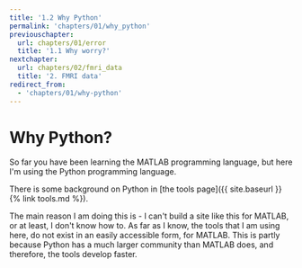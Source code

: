 ```yaml
---
title: '1.2 Why Python'
permalink: 'chapters/01/why_python'
previouschapter:
  url: chapters/01/error
  title: '1.1 Why worry?'
nextchapter:
  url: chapters/02/fmri_data
  title: '2. FMRI data'
redirect_from:
  - 'chapters/01/why-python'
---
```

# Why Python?

So far you have been learning the MATLAB programming language, but here I'm
using the Python programming language.

There is some background on Python in [the
tools page]({{ site.baseurl }}{% link tools.md %}).

The main reason I am doing this is - I can't build a site like this for
MATLAB, or at least, I don't know how to.  As far as I know, the tools that I
am using here, do not exist in an easily accessible form, for MATLAB.  This is
partly because Python has a much larger community than MATLAB does, and
therefore, the tools develop faster.
